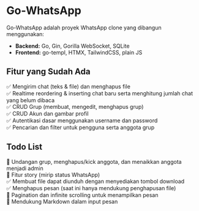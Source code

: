 # Go-WhatsApp

Go-WhatsApp adalah proyek WhatsApp clone yang dibangun menggunakan:  

- **Backend:** Go, Gin, Gorilla WebSocket, SQLite  
- **Frontend:** go-templ, HTMX, TailwindCSS, plain JS  

## Fitur yang Sudah Ada

✅ Mengirim chat (teks & file) dan menghapus file  
✅ Realtime reordering & inserting chat baru serta menghitung jumlah chat yang belum dibaca  
✅ CRUD Grup (membuat, mengedit, menghapus grup)  
✅ CRUD Akun dan gambar profil  
✅ Autentikasi dasar menggunakan username dan password  
✅ Pencarian dan filter untuk pengguna serta anggota grup  

## Todo List

🔲 Undangan grup, menghapus/kick anggota, dan menaikkan anggota menjadi admin  
🔲 Fitur story (mirip status WhatsApp)  
✅ Membuat file dapat diunduh dengan menyediakan tombol download  
✅ Menghapus pesan (saat ini hanya mendukung penghapusan file)  
🔲 Pagination dan infinite scrolling untuk menampilkan pesan  
🔲 Mendukung Markdown dalam input pesan  
